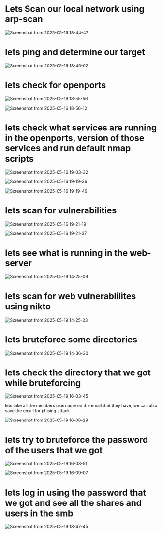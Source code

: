 # Lets Scan our local network using arp-scan

![Screenshot from 2025-05-16 18-44-47](https://github.com/user-attachments/assets/8f738f0b-fcfa-45b2-929b-d044bec5f2d6)


# lets ping and determine our target

![Screenshot from 2025-05-16 18-45-02](https://github.com/user-attachments/assets/d14caa4d-e8ef-4278-95ec-63fc8271e6c6)

# lets check for openports
![Screenshot from 2025-05-16 18-55-56](https://github.com/user-attachments/assets/20fdb8e3-6a54-44f6-a1de-d0e26169d693)

![Screenshot from 2025-05-16 18-56-12](https://github.com/user-attachments/assets/445dc343-ce1a-4902-a2c5-3e8ac626ba80)

# lets check what services are running in the openports, version of those services and run default nmap scripts

![Screenshot from 2025-05-16 19-03-32](https://github.com/user-attachments/assets/d233fbbe-939b-4fce-b7dc-81039968f1b0)

![Screenshot from 2025-05-16 19-19-36](https://github.com/user-attachments/assets/a25b66f3-3cae-413d-82b3-12c9c32be0bc)

![Screenshot from 2025-05-16 19-19-49](https://github.com/user-attachments/assets/3b9762d2-2351-4f7a-a790-233372fd9412)

# lets scan for vulnerabilities

![Screenshot from 2025-05-16 19-21-19](https://github.com/user-attachments/assets/5e661dd9-489a-4741-a7a8-bbd74f664362)

![Screenshot from 2025-05-16 19-21-37](https://github.com/user-attachments/assets/60936fd7-50f3-4c7a-964c-f7abd161fa17)

# lets see what is running in the web-server

![Screenshot from 2025-05-19 14-25-09](https://github.com/user-attachments/assets/8cfa3e9a-f6af-4dc9-966f-0e34bf074071)

# lets scan for web vulnerablilites using nikto

![Screenshot from 2025-05-19 14-25-23](https://github.com/user-attachments/assets/95a7d967-13b5-474b-b3e3-6fef2cf00f04)

# lets bruteforce some directories

![Screenshot from 2025-05-19 14-36-30](https://github.com/user-attachments/assets/a7a31f8f-db6f-49ea-b28a-f987c60bcff9)

# lets check the directory that we got while bruteforcing

![Screenshot from 2025-05-19 16-03-45](https://github.com/user-attachments/assets/c95a0560-ca34-4ec0-9724-3a75be998838)

lets take all the members username on the email that they have, we can also save the email for phising
attack

![Screenshot from 2025-05-19 16-06-28](https://github.com/user-attachments/assets/f2d1f572-4e5b-4bc3-9ccb-9cfb4a7f017e)

# lets try to bruteforce the password of the users that we got

![Screenshot from 2025-05-19 16-08-51](https://github.com/user-attachments/assets/e57bfa44-c0dc-4cdf-9df4-f37f9574db4f)

![Screenshot from 2025-05-19 16-09-07](https://github.com/user-attachments/assets/0f3e1367-b510-42ad-a569-8573739c9d91)

# lets log in using the password that we got and see all the shares and users in the smb

![Screenshot from 2025-05-19 18-47-45](https://github.com/user-attachments/assets/257cff8d-8d00-4dd8-be86-c34e4519e9f3)




